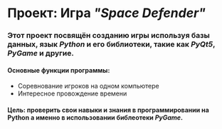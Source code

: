 # Проект: Игра _"Space Defender"_
### Этот проект посвящён созданию игры используя базы данных, язык _Python_ и его библиотеки, такие как _PyQt5_, _PyGame_ и другие.
#### Основные функции программы:
- Соревнование игроков на одном компьютере
- Интересное провождение времени

#### Цель: проверить свои навыки и знания в программировании на Python а именно в использовании библеотеки _PyGame_.
